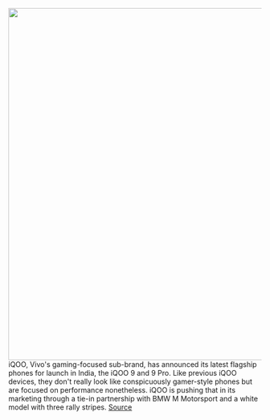 <img src='https://cdn.vox-cdn.com/thumbor/8OVQHOWYW4vPwQxaRja8fWle5Cc=/0x0:2953x1969/1200x800/filters:focal(1241x749:1713x1221)/cdn.vox-cdn.com/uploads/chorus_image/image/70539687/5._iQOO_9_Pro.0.jpg' width='700px' /><br/>
iQOO, Vivo's gaming-focused sub-brand, has announced its latest flagship phones for launch in India, the iQOO 9 and 9 Pro. Like previous iQOO devices, they don't really look like conspicuously gamer-style phones but are focused on performance nonetheless. iQOO is pushing that in its marketing through a tie-in partnership with BMW M Motorsport and a white model with three rally stripes.
<a href='https://www.theverge.com/2022/2/23/22946939/vivo-iqoo-9-pro-india-launch-specs-price'> Source <a/>